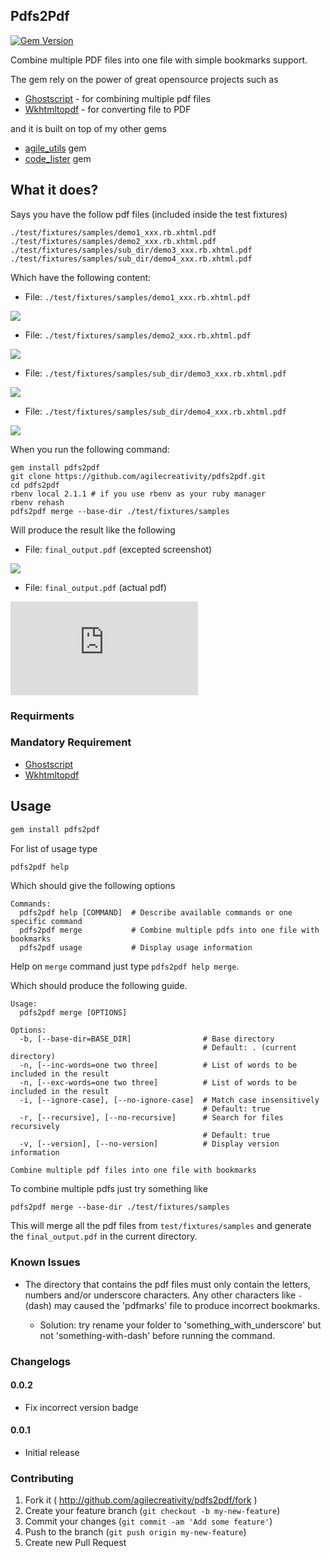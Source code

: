 ## Pdfs2Pdf

[![Gem Version](https://badge.fury.io/rb/pdfs2pdf.svg)](http://badge.fury.io/rb/pdfs2pdf)

Combine multiple PDF files into one file with simple bookmarks support.

The gem rely on the power of great opensource projects such as

- [Ghostscript][] - for combining multiple pdf files
- [Wkhtmltopdf][] - for converting file to PDF

and it is built on top of my other gems

- [agile_utils][] gem
- [code_lister][] gem

## What it does?

Says you have the follow pdf files (included inside the test fixtures)

```
./test/fixtures/samples/demo1_xxx.rb.xhtml.pdf
./test/fixtures/samples/demo2_xxx.rb.xhtml.pdf
./test/fixtures/samples/sub_dir/demo3_xxx.rb.xhtml.pdf
./test/fixtures/samples/sub_dir/demo4_xxx.rb.xhtml.pdf
```
Which have the following content:

- File: `./test/fixtures/samples/demo1_xxx.rb.xhtml.pdf`

![](https://github.com/agilecreativity/pdfs2pdf/raw/master/demo1.png)

- File: `./test/fixtures/samples/demo2_xxx.rb.xhtml.pdf`

![](https://github.com/agilecreativity/pdfs2pdf/raw/master/demo2.png)

- File: `./test/fixtures/samples/sub_dir/demo3_xxx.rb.xhtml.pdf`

![](https://github.com/agilecreativity/pdfs2pdf/raw/master/demo3.png)

- File: `./test/fixtures/samples/sub_dir/demo4_xxx.rb.xhtml.pdf`

![](https://github.com/agilecreativity/pdfs2pdf/raw/master/demo4.png)

When you run the following command:

```
gem install pdfs2pdf
git clone https://github.com/agilecreativity/pdfs2pdf.git
cd pdfs2pdf
rbenv local 2.1.1 # if you use rbenv as your ruby manager
rbenv rehash
pdfs2pdf merge --base-dir ./test/fixtures/samples
```

Will produce the result like the following

- File: `final_output.pdf` (excepted screenshot)

![](https://github.com/agilecreativity/pdfs2pdf/raw/master/final_output.png)

- File: `final_output.pdf` (actual pdf)

![](https://github.com/agilecreativity/pdfs2pdf/raw/master/final_output.pdf)

### Requirments

### Mandatory Requirement

- [Ghostscript][]
- [Wkhtmltopdf][]

## Usage

```sh
gem install pdfs2pdf
```
For list of usage type

```sh
pdfs2pdf help
```
Which should give the following options

```
Commands:
  pdfs2pdf help [COMMAND]  # Describe available commands or one specific command
  pdfs2pdf merge           # Combine multiple pdfs into one file with bookmarks
  pdfs2pdf usage           # Display usage information
```

Help on `merge` command just type `pdfs2pdf help merge`.

Which should produce the following guide.

```
Usage:
  pdfs2pdf merge [OPTIONS]

Options:
  -b, [--base-dir=BASE_DIR]                # Base directory
                                           # Default: . (current directory)
  -n, [--inc-words=one two three]          # List of words to be included in the result
  -n, [--exc-words=one two three]          # List of words to be included in the result
  -i, [--ignore-case], [--no-ignore-case]  # Match case insensitively
                                           # Default: true
  -r, [--recursive], [--no-recursive]      # Search for files recursively
                                           # Default: true
  -v, [--version], [--no-version]          # Display version information

Combine multiple pdf files into one file with bookmarks
```

To combine multiple pdfs just try something like

```
pdfs2pdf merge --base-dir ./test/fixtures/samples
```
This will merge all the pdf files from `test/fixtures/samples` and generate the
`final_output.pdf` in the current directory.

### Known Issues

- The directory that contains the pdf files must only contain the
letters, numbers and/or underscore characters. Any other characters like
`-` (dash) may caused the 'pdfmarks' file to produce incorrect bookmarks.

  * Solution: try rename your folder to 'something_with_underscore' but not
    'something-with-dash' before running the command.

### Changelogs

#### 0.0.2

- Fix incorrect version badge

#### 0.0.1

- Initial release

### Contributing

1. Fork it ( http://github.com/agilecreativity/pdfs2pdf/fork )
2. Create your feature branch (`git checkout -b my-new-feature`)
3. Commit your changes (`git commit -am 'Add some feature'`)
4. Push to the branch (`git push origin my-new-feature`)
5. Create new Pull Request

[Ghostscript]: http://www.ghostscript.com/
[Wkhtmltopdf]: http://wkhtmltopdf.org/
[agile_utils]: https://github.com/agilecreativity/agile_utils
[code_lister]: https://github.com/agilecreativity/code_lister
